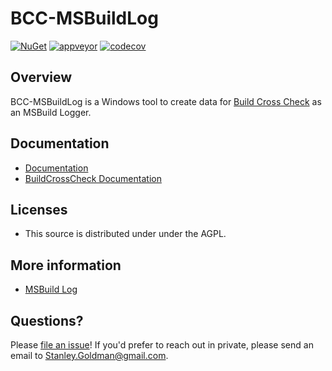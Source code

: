 # BCC-MSBuildLog

[![NuGet](http://img.shields.io/nuget/v/bcc-msbuildlog.svg)](https://www.nuget.org/packages/bcc-msbuildlog)
[![appveyor](https://ci.appveyor.com/api/projects/status/github/justaprogrammer/bcc-msbuildlog?svg=true&branch=master)](https://ci.appveyor.com/project/JustAProgrammer/bcc-msbuildlog)
[![codecov](https://codecov.io/gh/justaprogrammer/bcc-msbuildlog/branch/master/graph/badge.svg)](https://codecov.io/gh/justaprogrammer/bcc-msbuildlog)

## Overview
BCC-MSBuildLog is a Windows tool to create data for [Build Cross Check](https://github.com/justaprogrammer/BuildCrossCheck) as an MSBuild Logger.

## Documentation
- [Documentation](docs/readme.md)
- [BuildCrossCheck Documentation](https://github.com/justaprogrammer/BuildCrossCheck/blob/master/docs/readme.md)

## Licenses
- This source is distributed under under the AGPL.

## More information
- [MSBuild Log](http://msbuildlog.com/)

## Questions?

Please [file an issue](https://github.com/justaprogrammer/BuildCrossCheck/issues/new/choose)! If you'd prefer to reach out in private, please send an email to Stanley.Goldman@gmail.com.
